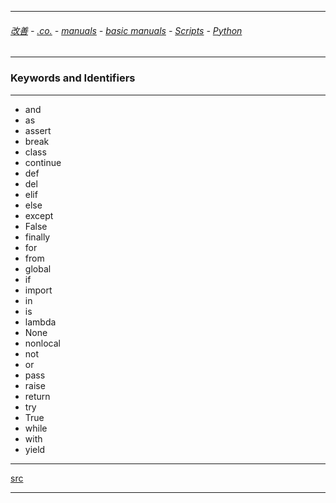 
---

###### [改善](https://github.com/ttltrk/0C/blob/master/README.MD) - [.co.](https://github.com/ttltrk/PRG/blob/master/CODING.MD) - [manuals](https://github.com/ttltrk/PRG/blob/master/MAN.MD) - [basic manuals](https://github.com/ttltrk/PRG/blob/master/MANUALS.MD) - [Scripts](https://github.com/ttltrk/PRG/blob/master/PY/DOC/SC/SC.MD) - [Python](https://github.com/ttltrk/PRG/blob/master/PY/DOC/OPYM/OPYM.MD)

---

### Keywords and Identifiers

---

* and
* as
* assert
* break
* class
* continue
* def
* del
* elif
* else
* except
* False		
* finally	
* for
* from
* global
* if
* import
* in
* is	
* lambda
* None
* nonlocal	
* not
* or
* pass
* raise
* return
* try
* True
* while	
* with
* yield
	 

---

[src](https://www.programiz.com/python-programming/keywords-identifier)

---
